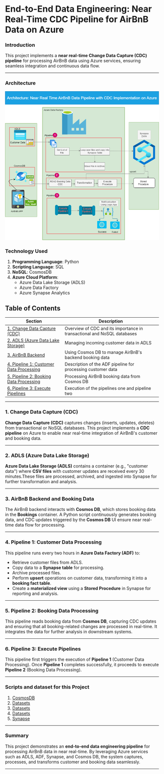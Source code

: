 
# **End-to-End Data Engineering: Near Real-Time CDC Pipeline for AirBnB Data on Azure**
### **Introduction**
This project implements a **near real-time Change Data Capture (CDC) pipeline** for processing AirBnB data using Azure services, ensuring seamless integration and continuous data flow.

---
### **Architecture**
![Architecture](AirBnBApp3.png)

### **Technology Used**
1. **Programming Language**: Python  
2. **Scripting Language**: SQL  
3. **NoSQL**: CosmosDB  
4. **Azure Cloud Platform**:
   - Azure Data Lake Storage (ADLS)
   - Azure Data Factory
   - Azure Synapse Analytics

## **Table of Contents**
| Section | Description |
|---------|-------------|
| [1. Change Data Capture (CDC)](#1-change-data-capture-cdc) | Overview of CDC and its importance in transactional and NoSQL databases |
| [2. ADLS (Azure Data Lake Storage)](#2-adls-azure-data-lake-storage) | Managing incoming customer data in ADLS |
| [3. AirBnB Backend](#3-airbnb-backend) | Using Cosmos DB to manage AirBnB's backend booking data |
| [4. Pipeline 1: Customer Data Processing](#4-pipeline-1-customer-data-processing) | Description of the ADF pipeline for processing customer data |
| [5. Pipeline 2: Booking Data Processing](#5-pipeline-2-booking-data-processing) | Processing AirBnB booking data from Cosmos DB |
| [6. Pipeline 3: Execute Pipelines](#6-pipeline-3-execute-pipeline-1-and-pipeline-2) | Execution of the pipelines one and pipeline two |

---

### 1. **Change Data Capture (CDC)**

**Change Data Capture (CDC)** captures changes (inserts, updates, deletes) from transactional or NoSQL databases. This project implements a **CDC pipeline** on Azure to enable near real-time integration of AirBnB's customer and booking data.

---

### 2. **ADLS (Azure Data Lake Storage)**

**Azure Data Lake Storage (ADLS)** contains a container (e.g., "customer data") where **CSV files** with customer updates are received every 30 minutes.These files are processed, archived, and ingested into Synapse for further transformation and analysis.

---

### 3. **AirBnB Backend and Booking Data**

The AirBnB backend interacts with **Cosmos DB**, which stores booking data in the **Bookings** container. A Python script continuously generates booking data, and CDC updates triggered by the **Cosmos DB** UI ensure near real-time data flow for processing.

---

### 4. **Pipeline 1: Customer Data Processing**

This pipeline runs every two hours in **Azure Data Factory (ADF)** to:
- Retrieve customer files from ADLS.
- Copy data to a **Synapse table** for processing.
- Archive processed files.
- Perform **upsert** operations on customer data, transforming it into a **booking fact table**.
- Create a **materialized view** using a **Stored Procedure** in Synapse for reporting and analysis.

---

### 5. **Pipeline 2: Booking Data Processing**

This pipeline reads booking data from **Cosmos DB**, capturing CDC updates and ensuring that all booking-related changes are processed in real-time. It integrates the data for further analysis in downstream systems.

---

### 6. **Pipeline 3: Execute Pipelines**

This pipeline first triggers the execution of **Pipeline 1** (Customer Data Processing). Once **Pipeline 1** completes successfully, it proceeds to execute **Pipeline 2** (Booking Data Processing). 

---

### **Scripts and dataset for this Project**
1. [CosmosDB](CosmosDB/cosmosdb.py)
2. [Datasets](DataSets/customer_data_2024_08_29_06_58.csv)
3. [Datasets](DataSets/customer_data_2024_08_29_07_20.csv)
4. [Datasets](Datasets/customer_data_2024_08_29_08_13.csv)
5. [Synapse](Synapse/create_table_synapse.sql)

---

### Summary

This project demonstrates an **end-to-end data engineering pipeline** for processing AirBnB data in near real-time. By leveraging Azure services such as ADLS, ADF, Synapse, and Cosmos DB, the system captures, processes, and transforms customer and booking data seamlessly.

---



